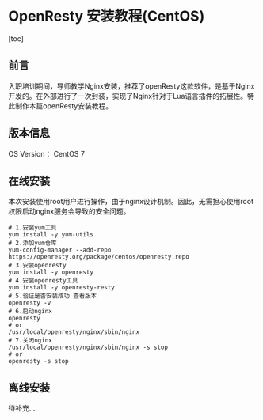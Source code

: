 # OpenResty 安装教程(CentOS)

[toc]

## 前言

入职培训期间，导师教学Nginx安装，推荐了openResty这款软件，是基于Nginx开发的。在外部进行了一次封装，实现了Nginx针对于Lua语言插件的拓展性。特此制作本篇openResty安装教程。

## 版本信息

OS Version： CentOS 7

## 在线安装

本次安装使用root用户进行操作，由于nginx设计机制。因此，无需担心使用root权限启动nginx服务会导致的安全问题。

```shell
# 1.安装yum工具
yum install -y yum-utils
# 2.添加yum仓库
yum-config-manager --add-repo https://openresty.org/package/centos/openresty.repo
# 3.安装openresty
yum install -y openresty
# 4.安装openresty工具
yum install -y openresty-resty
# 5.验证是否安装成功 查看版本
openresty -v
# 6.启动nginx
openresty
# or
/usr/local/openresty/nginx/sbin/nginx
# 7.关闭nginx
/usr/local/openresty/nginx/sbin/nginx -s stop
# or
openresty -s stop
```

## 离线安装

待补充...